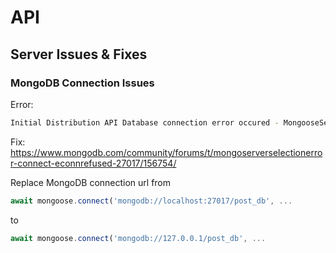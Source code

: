 # API

## Server Issues & Fixes

### MongoDB Connection Issues

Error:

```bash
Initial Distribution API Database connection error occured - MongooseServerSelectionError: connect ECONNREFUSED ::1:27017
```

Fix: <https://www.mongodb.com/community/forums/t/mongoserverselectionerror-connect-econnrefused-27017/156754/>

Replace MongoDB connection url from

```typescript
await mongoose.connect('mongodb://localhost:27017/post_db', ...
```

to

```typescript
await mongoose.connect('mongodb://127.0.0.1/post_db', ...
```
